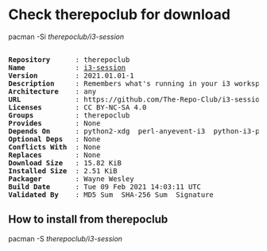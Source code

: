 # Check therepoclub for download

pacman -Si *therepoclub/i3-session*

<div class="highlight"><pre class="highlight"><text>
<b>Repository</b>      : therepoclub
<b>Name</b>            : <a href="../../x86_64/i3-session-2021.01.01-1-any.pkg.tar.zst">i3-session</a>
<b>Version</b>         : 2021.01.01-1
<b>Description</b>     : Remembers what's running in your i3 workspaces by saving a session file
<b>Architecture</b>    : any
<b>URL</b>             : https://github.com/The-Repo-Club/i3-session
<b>Licenses</b>        : CC BY-NC-SA 4.0
<b>Groups</b>          : therepoclub
<b>Provides</b>        : None
<b>Depends On</b>      : python2-xdg  perl-anyevent-i3  python-i3-py  i3-wm  xorg-xprop
<b>Optional Deps</b>   : None
<b>Conflicts With</b>  : None
<b>Replaces</b>        : None
<b>Download Size</b>   : 15.82 KiB
<b>Installed Size</b>  : 2.51 KiB
<b>Packager</b>        : Wayne Wesley <wayne6324@gmail.com>
<b>Build Date</b>      : Tue 09 Feb 2021 14:03:11 UTC
<b>Validated By</b>    : MD5 Sum  SHA-256 Sum  Signature
</text></pre></div>

## How to install from therepoclub

pacman -S *therepoclub/i3-session*
